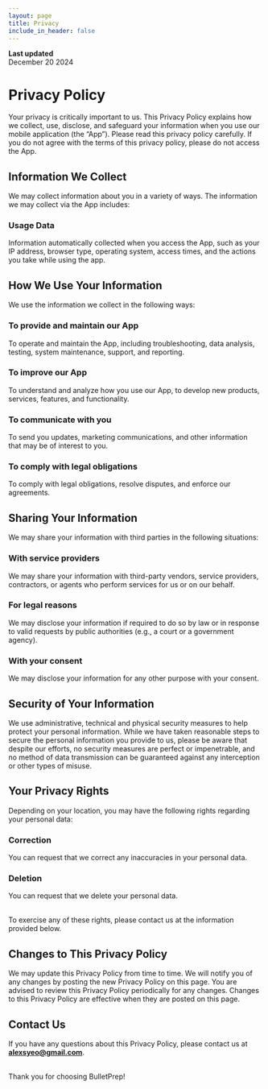 ```yaml
---
layout: page
title: Privacy
include_in_header: false
---
```


**Last updated**  
December 20 2024

# Privacy Policy

Your privacy is critically important to us. This Privacy Policy explains how we collect, use, disclose, and safeguard your information when you use our mobile application (the “App”). Please read this privacy policy carefully. If you do not agree with the terms of this privacy policy, please do not access the App.

## Information We Collect

We may collect information about you in a variety of ways. The information we may collect via the App includes:

### Usage Data

Information automatically collected when you access the App, such as your IP address, browser type, operating system, access times, and the actions you take while using the app.

## How We Use Your Information

We use the information we collect in the following ways:

### To provide and maintain our App

To operate and maintain the App, including troubleshooting, data analysis, testing, system maintenance, support, and reporting.

### To improve our App

To understand and analyze how you use our App, to develop new products, services, features, and functionality.

### To communicate with you

To send you updates, marketing communications, and other information that may be of interest to you.

### To comply with legal obligations

To comply with legal obligations, resolve disputes, and enforce our agreements.

## Sharing Your Information

We may share your information with third parties in the following situations:

### With service providers

We may share your information with third-party vendors, service providers, contractors, or agents who perform services for us or on our behalf.

### For legal reasons

We may disclose your information if required to do so by law or in response to valid requests by public authorities (e.g., a court or a government agency).

### With your consent

We may disclose your information for any other purpose with your consent.

## Security of Your Information

We use administrative, technical and physical security measures to help protect your personal information. While we have taken reasonable steps to secure the personal information you provide to us, please be aware that despite our efforts, no security measures are perfect or impenetrable, and no method of data transmission can be guaranteed against any interception or other types of misuse.

## Your Privacy Rights

Depending on your location, you may have the following rights regarding your personal data:

### Correction

You can request that we correct any inaccuracies in your personal data.

### Deletion

You can request that we delete your personal data.

<br>
To exercise any of these rights, please contact us at the information provided below.

## Changes to This Privacy Policy

We may update this Privacy Policy from time to time. We will notify you of any changes by posting the new Privacy Policy on this page. You are advised to review this Privacy Policy periodically for any changes. Changes to this Privacy Policy are effective when they are posted on this page.

## Contact Us

If you have any questions about this Privacy Policy, please contact us at **alexsyeo@gmail.com**.

<br>
Thank you for choosing BulletPrep!
<br>
<br>
<br>
